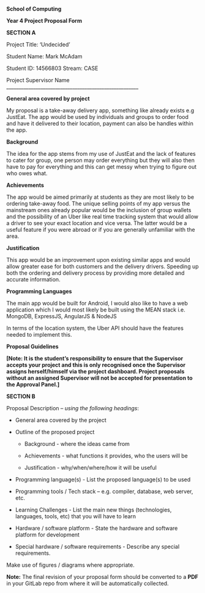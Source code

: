 **School of Computing**

**Year 4 Project Proposal Form**

**SECTION A**

Project Title: ‘Undecided’

Student Name: Mark McAdam

Student ID: 14566803 Stream: CASE

Project Supervisor Name
\_\_\_\_\_\_\_\_\_\_\_\_\_\_\_\_\_\_\_\_\_\_\_\_\_\_\_\_\_\_\_\_\_\_\_\_\_\_\_\_\_\_\_\_\_\_\_\_\_\_\_\_\_\_

**General area covered by project**

My proposal is a take-away delivery app, something like already exists e.g
JustEat. The app would be used by individuals and groups to order food and have
it delivered to their location, payment can also be handles within the app.

**Background**

The idea for the app stems from my use of JustEat and the lack of features to
cater for group, one person may order everything but they will also then have to
pay for everything and this can get messy when trying to figure out who owes
what.

**Achievements**

The app would be aimed primarily at students as they are most likely to be
ordering take-away food. The unique selling points of my app versus the
mainstream ones already popular would be the inclusion of group wallets and the
possibility of an Uber like real time tracking system that would allow a driver
to see your exact location and vice versa. The latter would be a useful feature
if you were abroad or if you are generally unfamiliar with the area.

**Justification**

This app would be an improvement upon existing similar apps and would allow
greater ease for both customers and the delivery drivers. Speeding up both the
ordering and delivery process by providing more detailed and accurate
information.

**Programming Languages**

The main app would be built for Android, I would also like to have a web
application which I would most likely be built using the MEAN stack i.e.
MongoDB, ExpressJS, AngularJS & NodeJS

In terms of the location system, the Uber API should have the features needed to
implement this.

**Proposal Guidelines**

**[Note: It is the student’s responsibility to ensure that the Supervisor
accepts your project and this is only recognised once the Supervisor assigns
herself/himself via the project dashboard. Project proposals without an assigned
Supervisor will not be accepted for presentation to the Approval Panel.]**

**SECTION B**

Proposal Description – *using the following headings*:

-   General area covered by the project

-   Outline of the proposed project

    -   Background - where the ideas came from

    -   Achievements - what functions it provides, who the users will be

    -   Justification - why/when/where/how it will be useful

-   Programming language(s) - List the proposed language(s) to be used

-   Programming tools / Tech stack – e.g. compiler, database, web server, etc.

-   Learning Challenges - List the main new things (technologies, languages,
    tools, etc) that you will have to learn

-   Hardware / software platform - State the hardware and software platform for
    development

-   Special hardware / software requirements - Describe any special
    requirements.

Make use of figures / diagrams where appropriate.

**Note:** The final revision of your proposal form should be converted to a
**PDF** in your GitLab repo from where it will be automatically collected.
